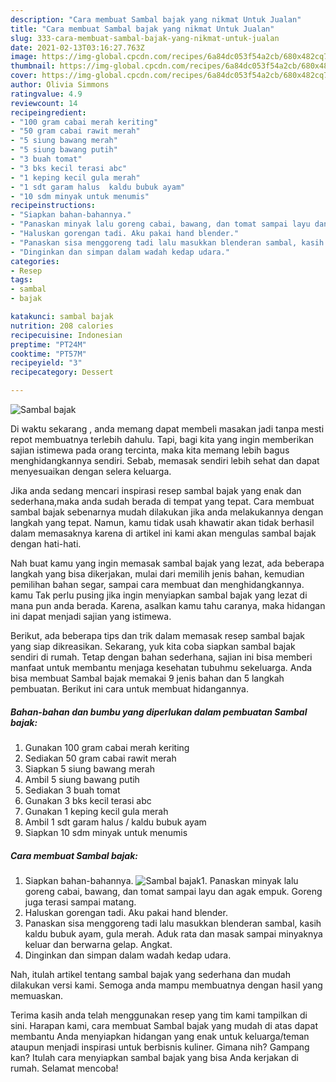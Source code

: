 ```yaml
---
description: "Cara membuat Sambal bajak yang nikmat Untuk Jualan"
title: "Cara membuat Sambal bajak yang nikmat Untuk Jualan"
slug: 333-cara-membuat-sambal-bajak-yang-nikmat-untuk-jualan
date: 2021-02-13T03:16:27.763Z
image: https://img-global.cpcdn.com/recipes/6a84dc053f54a2cb/680x482cq70/sambal-bajak-foto-resep-utama.jpg
thumbnail: https://img-global.cpcdn.com/recipes/6a84dc053f54a2cb/680x482cq70/sambal-bajak-foto-resep-utama.jpg
cover: https://img-global.cpcdn.com/recipes/6a84dc053f54a2cb/680x482cq70/sambal-bajak-foto-resep-utama.jpg
author: Olivia Simmons
ratingvalue: 4.9
reviewcount: 14
recipeingredient:
- "100 gram cabai merah keriting"
- "50 gram cabai rawit merah"
- "5 siung bawang merah"
- "5 siung bawang putih"
- "3 buah tomat"
- "3 bks kecil terasi abc"
- "1 keping kecil gula merah"
- "1 sdt garam halus  kaldu bubuk ayam"
- "10 sdm minyak untuk menumis"
recipeinstructions:
- "Siapkan bahan-bahannya."
- "Panaskan minyak lalu goreng cabai, bawang, dan tomat sampai layu dan agak empuk. Goreng juga terasi sampai matang."
- "Haluskan gorengan tadi. Aku pakai hand blender."
- "Panaskan sisa menggoreng tadi lalu masukkan blenderan sambal, kasih kaldu bubuk ayam, gula merah. Aduk rata dan masak sampai minyaknya keluar dan berwarna gelap. Angkat."
- "Dinginkan dan simpan dalam wadah kedap udara."
categories:
- Resep
tags:
- sambal
- bajak

katakunci: sambal bajak 
nutrition: 208 calories
recipecuisine: Indonesian
preptime: "PT24M"
cooktime: "PT57M"
recipeyield: "3"
recipecategory: Dessert

---
```



![Sambal bajak](https://img-global.cpcdn.com/recipes/6a84dc053f54a2cb/680x482cq70/sambal-bajak-foto-resep-utama.jpg)

Di waktu  sekarang , anda memang dapat membeli masakan jadi tanpa mesti repot membuatnya terlebih dahulu. Tapi, bagi kita yang ingin memberikan sajian istimewa pada orang tercinta, maka kita memang lebih bagus menghidangkannya sendiri. Sebab, memasak sendiri lebih sehat dan dapat menyesuaikan dengan selera keluarga.

Jika anda sedang mencari inspirasi resep sambal bajak yang enak dan sederhana,maka anda sudah berada di tempat yang tepat. Cara membuat sambal bajak  sebenarnya mudah dilakukan jika anda melakukannya dengan langkah yang tepat. Namun, kamu tidak usah khawatir akan tidak berhasil dalam memasaknya 
karena di artikel ini kami akan mengulas sambal bajak dengan hati-hati.  



Nah buat kamu yang ingin memasak sambal bajak yang lezat, ada beberapa langkah yang bisa dikerjakan, mulai dari memilih jenis bahan, kemudian pemilihan bahan segar, sampai cara membuat dan menghidangkannya. kamu Tak perlu pusing jika ingin menyiapkan sambal bajak yang lezat di mana pun anda berada. Karena, asalkan kamu  tahu caranya, maka hidangan ini dapat menjadi sajian yang istimewa.

Berikut, ada beberapa tips dan trik dalam memasak resep sambal bajak yang siap dikreasikan. Sekarang, yuk kita coba siapkan sambal bajak sendiri di rumah. Tetap dengan bahan sederhana, sajian ini bisa memberi manfaat untuk membantu menjaga kesehatan tubuhmu sekeluarga. Anda bisa membuat Sambal bajak memakai 9 jenis bahan dan 5 langkah pembuatan. Berikut ini cara untuk membuat hidangannya.

<!--inarticleads1-->

##### Bahan-bahan dan bumbu yang diperlukan dalam pembuatan Sambal bajak:

1. Gunakan 100 gram cabai merah keriting
1. Sediakan 50 gram cabai rawit merah
1. Siapkan 5 siung bawang merah
1. Ambil 5 siung bawang putih
1. Sediakan 3 buah tomat
1. Gunakan 3 bks kecil terasi abc
1. Gunakan 1 keping kecil gula merah
1. Ambil 1 sdt garam halus / kaldu bubuk ayam
1. Siapkan 10 sdm minyak untuk menumis




<!--inarticleads2-->

##### Cara membuat Sambal bajak:

1. Siapkan bahan-bahannya.
<img src="https://img-global.cpcdn.com/steps/b7e60d58613bb8bb/160x128cq70/sambal-bajak-langkah-memasak-1-foto.jpg" alt="Sambal bajak">1. Panaskan minyak lalu goreng cabai, bawang, dan tomat sampai layu dan agak empuk. Goreng juga terasi sampai matang.
1. Haluskan gorengan tadi. Aku pakai hand blender.
1. Panaskan sisa menggoreng tadi lalu masukkan blenderan sambal, kasih kaldu bubuk ayam, gula merah. Aduk rata dan masak sampai minyaknya keluar dan berwarna gelap. Angkat.
1. Dinginkan dan simpan dalam wadah kedap udara.




Nah, itulah artikel tentang  sambal bajak  yang sederhana dan mudah dilakukan versi kami. Semoga anda mampu membuatnya dengan hasil yang memuaskan. 

Terima kasih anda telah menggunakan resep yang tim kami tampilkan di sini. Harapan kami, cara membuat  Sambal bajak yang mudah di atas dapat membantu Anda menyiapkan hidangan yang enak untuk keluarga/teman ataupun menjadi inspirasi untuk berbisnis kuliner. Gimana nih? Gampang kan? Itulah cara menyiapkan sambal bajak yang bisa Anda kerjakan di rumah. Selamat mencoba!


